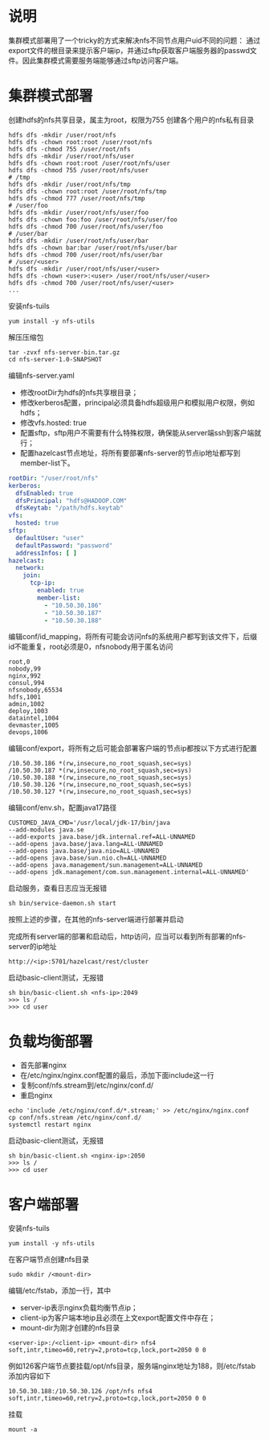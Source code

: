 # 说明

集群模式部署用了一个tricky的方式来解决nfs不同节点用户uid不同的问题：
通过export文件的根目录来提示客户端ip，并通过sftp获取客户端服务器的passwd文件。因此集群模式需要服务端能够通过sftp访问客户端。

# 集群模式部署

创建hdfs的nfs共享目录，属主为root，权限为755
创建各个用户的nfs私有目录

```shell
hdfs dfs -mkdir /user/root/nfs
hdfs dfs -chown root:root /user/root/nfs
hdfs dfs -chmod 755 /user/root/nfs
hdfs dfs -mkdir /user/root/nfs/user
hdfs dfs -chown root:root /user/root/nfs/user
hdfs dfs -chmod 755 /user/root/nfs/user
# /tmp
hdfs dfs -mkdir /user/root/nfs/tmp
hdfs dfs -chown root:root /user/root/nfs/tmp
hdfs dfs -chmod 777 /user/root/nfs/tmp
# /user/foo
hdfs dfs -mkdir /user/root/nfs/user/foo
hdfs dfs -chown foo:foo /user/root/nfs/user/foo
hdfs dfs -chmod 700 /user/root/nfs/user/foo
# /user/bar
hdfs dfs -mkdir /user/root/nfs/user/bar
hdfs dfs -chown bar:bar /user/root/nfs/user/bar
hdfs dfs -chmod 700 /user/root/nfs/user/bar
# /user/<user>
hdfs dfs -mkdir /user/root/nfs/user/<user>
hdfs dfs -chown <user>:<user> /user/root/nfs/user/<user>
hdfs dfs -chmod 700 /user/root/nfs/user/<user>
...
```

安装nfs-tuils

```shell
yum install -y nfs-utils
```

解压压缩包

```shell
tar -zvxf nfs-server-bin.tar.gz
cd nfs-server-1.0-SNAPSHOT
```

编辑nfs-server.yaml

* 修改rootDir为hdfs的nfs共享根目录；
* 修改kerberos配置，principal必须具备hdfs超级用户和模拟用户权限，例如hdfs；
* 修改vfs.hosted: true
* 配置sftp，sftp用户不需要有什么特殊权限，确保能从server端ssh到客户端就行；
* 配置hazelcast节点地址，将所有要部署nfs-server的节点ip地址都写到member-list下。

```yaml
rootDir: "/user/root/nfs"
kerberos:
  dfsEnabled: true
  dfsPrincipal: "hdfs@HADOOP.COM"
  dfsKeytab: "/path/hdfs.keytab"
vfs:
  hosted: true
sftp:
  defaultUser: "user"
  defaultPassword: "password"
  addressInfos: [ ]
hazelcast:
  network:
    join:
      tcp-ip:
        enabled: true
        member-list:
          - "10.50.30.186"
          - "10.50.30.187"
          - "10.50.30.188"
```

编辑conf/id_mapping，将所有可能会访问nfs的系统用户都写到该文件下，后缀id不能重复，root必须是0，nfsnobody用于匿名访问

```csv
root,0
nobody,99
nginx,992
consul,994
nfsnobody,65534
hdfs,1001
admin,1002
deploy,1003
dataintel,1004
devmaster,1005
devops,1006
```

编辑conf/export，将所有之后可能会部署客户端的节点ip都按以下方式进行配置

```text
/10.50.30.186 *(rw,insecure,no_root_squash,sec=sys)
/10.50.30.187 *(rw,insecure,no_root_squash,sec=sys)
/10.50.30.188 *(rw,insecure,no_root_squash,sec=sys)
/10.50.30.126 *(rw,insecure,no_root_squash,sec=sys)
/10.50.30.127 *(rw,insecure,no_root_squash,sec=sys)
```

编辑conf/env.sh，配置java17路径

```shell
CUSTOMED_JAVA_CMD='/usr/local/jdk-17/bin/java
--add-modules java.se
--add-exports java.base/jdk.internal.ref=ALL-UNNAMED
--add-opens java.base/java.lang=ALL-UNNAMED
--add-opens java.base/java.nio=ALL-UNNAMED
--add-opens java.base/sun.nio.ch=ALL-UNNAMED
--add-opens java.management/sun.management=ALL-UNNAMED
--add-opens jdk.management/com.sun.management.internal=ALL-UNNAMED'
```

启动服务，查看日志应当无报错

```shell
sh bin/service-daemon.sh start
```

按照上述的步骤，在其他的nfs-server端进行部署并启动

完成所有server端的部署和启动后，http访问，应当可以看到所有部署的nfs-server的ip地址

```text
http://<ip>:5701/hazelcast/rest/cluster
```

启动basic-client测试，无报错

```shell
sh bin/basic-client.sh <nfs-ip>:2049
>>> ls /
>>> cd user
```

# 负载均衡部署

* 首先部署nginx
* 在/etc/nginx/nginx.conf配置的最后，添加下面include这一行
* 复制conf/nfs.stream到/etc/nginx/conf.d/
* 重启nginx

```shell
echo 'include /etc/nginx/conf.d/*.stream;' >> /etc/nginx/nginx.conf
cp conf/nfs.stream /etc/nginx/conf.d/
systemctl restart nginx
```

启动basic-client测试，无报错

```shell
sh bin/basic-client.sh <nginx-ip>:2050
>>> ls /
>>> cd user
```

# 客户端部署

安装nfs-tuils

```shell
yum install -y nfs-utils
```

在客户端节点创建nfs目录

```shell
sudo mkdir /<mount-dir>
```

编辑/etc/fstab，添加一行，其中

* server-ip表示nginx负载均衡节点ip；
* client-ip为客户端本地ip且必须在上文export配置文件中存在；
* mount-dir为刚才创建的nfs目录

```text
<server-ip>:/<client-ip> <mount-dir> nfs4 soft,intr,timeo=60,retry=2,proto=tcp,lock,port=2050 0 0
```

例如126客户端节点要挂载/opt/nfs目录，服务端nginx地址为188，则/etc/fstab添加内容如下

```text
10.50.30.188:/10.50.30.126 /opt/nfs nfs4 soft,intr,timeo=60,retry=2,proto=tcp,lock,port=2050 0 0
```

挂载

```shell
mount -a
```
